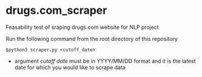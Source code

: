 # drugs.com_scraper
Feasability test of sraping drugs.com website for NLP project

Run the following command from the root directory of this repository

``` 
$python3 scraper.py <cutoff_date>
```
 - argument *cutoff date* must be in YYYY/MM/DD format and it is the latest date for which you would like to scrape data
